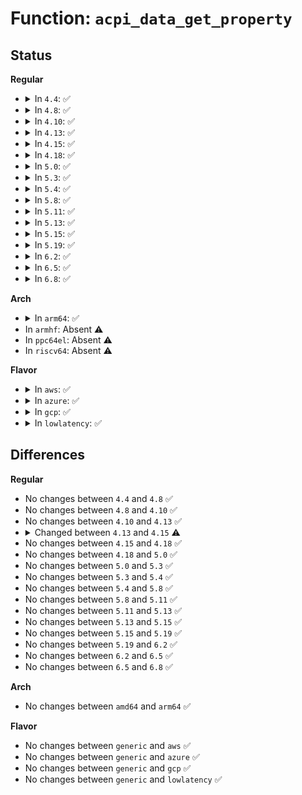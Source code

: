 # Function: <code>acpi_data_get_property</code>

## Status
<b>Regular</b>
<ul>
<li>
<details>
<summary>In <code>4.4</code>: ✅</summary>

```c
int acpi_data_get_property(struct acpi_device_data *data, const char *name, acpi_object_type type, const union acpi_object **obj);
```

**Collision:** Unique Static

**Inline:** No

**Transformation:** False

**Instances:**

```
In drivers/acpi/property.c (ffffffff8148a357)
Location: drivers/acpi/property.c:352
Inline: False
Direct callers:
  - drivers/acpi/property.c:acpi_dev_get_property
  - drivers/acpi/property.c:acpi_node_get_property_reference
  - drivers/acpi/property.c:acpi_data_prop_read
  - drivers/acpi/property.c:acpi_init_properties
  - drivers/acpi/property.c:acpi_node_prop_get
```
**Symbols:**

```
ffffffff8148a357-ffffffff8148a40c: acpi_data_get_property (STB_LOCAL)
```
</details>
</li>
<li>
<details>
<summary>In <code>4.8</code>: ✅</summary>

```c
int acpi_data_get_property(struct acpi_device_data *data, const char *name, acpi_object_type type, const union acpi_object **obj);
```

**Collision:** Unique Static

**Inline:** No

**Transformation:** False

**Instances:**

```
In drivers/acpi/property.c (ffffffff814d9128)
Location: drivers/acpi/property.c:352
Inline: False
Direct callers:
  - drivers/acpi/property.c:acpi_data_prop_read
  - drivers/acpi/property.c:acpi_node_get_property_reference
  - drivers/acpi/property.c:acpi_node_prop_get
  - drivers/acpi/property.c:acpi_dev_get_property
  - drivers/acpi/property.c:acpi_init_properties
```
**Symbols:**

```
ffffffff814d9128-ffffffff814d91dd: acpi_data_get_property (STB_LOCAL)
```
</details>
</li>
<li>
<details>
<summary>In <code>4.10</code>: ✅</summary>

```c
int acpi_data_get_property(struct acpi_device_data *data, const char *name, acpi_object_type type, const union acpi_object **obj);
```

**Collision:** Unique Static

**Inline:** No

**Transformation:** False

**Instances:**

```
In drivers/acpi/property.c (ffffffff814fb8b3)
Location: drivers/acpi/property.c:405
Inline: False
Direct callers:
  - drivers/acpi/property.c:acpi_data_prop_read
  - drivers/acpi/property.c:__acpi_node_get_property_reference
  - drivers/acpi/property.c:acpi_node_prop_get
  - drivers/acpi/property.c:acpi_dev_get_property
  - drivers/acpi/property.c:acpi_init_properties
```
**Symbols:**

```
ffffffff814fb8b3-ffffffff814fb968: acpi_data_get_property (STB_LOCAL)
```
</details>
</li>
<li>
<details>
<summary>In <code>4.13</code>: ✅</summary>

```c
int acpi_data_get_property(struct acpi_device_data *data, const char *name, acpi_object_type type, const union acpi_object **obj);
```

**Collision:** Unique Static

**Inline:** No

**Transformation:** False

**Instances:**

```
In drivers/acpi/property.c (ffffffff8150b0e0)
Location: drivers/acpi/property.c:421
Inline: False
Direct callers:
  - drivers/acpi/property.c:acpi_fwnode_property_present
  - drivers/acpi/property.c:__acpi_node_get_property_reference
  - drivers/acpi/property.c:acpi_init_properties
  - drivers/acpi/property.c:acpi_init_properties
```
**Symbols:**

```
ffffffff8150b0e0-ffffffff8150b1b2: acpi_data_get_property (STB_LOCAL)
```
</details>
</li>
<li>
<details>
<summary>In <code>4.15</code>: ✅</summary>

```c
int acpi_data_get_property(const struct acpi_device_data *data, const char *name, acpi_object_type type, const union acpi_object **obj);
```

**Collision:** Unique Static

**Inline:** No

**Transformation:** False

**Instances:**

```
In drivers/acpi/property.c (ffffffff8154db70)
Location: drivers/acpi/property.c:426
Inline: False
Direct callers:
  - drivers/acpi/property.c:acpi_fwnode_property_present
  - drivers/acpi/property.c:__acpi_node_get_property_reference
  - drivers/acpi/property.c:acpi_init_properties
  - drivers/acpi/property.c:acpi_init_properties
```
**Symbols:**

```
ffffffff8154db70-ffffffff8154dc42: acpi_data_get_property (STB_LOCAL)
```
</details>
</li>
<li>
<details>
<summary>In <code>4.18</code>: ✅</summary>

```c
int acpi_data_get_property(const struct acpi_device_data *data, const char *name, acpi_object_type type, const union acpi_object **obj);
```

**Collision:** Unique Static

**Inline:** No

**Transformation:** False

**Instances:**

```
In drivers/acpi/property.c (ffffffff81584620)
Location: drivers/acpi/property.c:426
Inline: False
Direct callers:
  - drivers/acpi/property.c:acpi_fwnode_property_present
  - drivers/acpi/property.c:acpi_data_prop_read
  - drivers/acpi/property.c:acpi_data_prop_read
  - drivers/acpi/property.c:__acpi_node_get_property_reference
  - drivers/acpi/property.c:acpi_init_properties
  - drivers/acpi/property.c:acpi_init_properties
```
**Symbols:**

```
ffffffff81584620-ffffffff815846f2: acpi_data_get_property (STB_LOCAL)
```
</details>
</li>
<li>
<details>
<summary>In <code>5.0</code>: ✅</summary>

```c
int acpi_data_get_property(const struct acpi_device_data *data, const char *name, acpi_object_type type, const union acpi_object **obj);
```

**Collision:** Unique Static

**Inline:** No

**Transformation:** False

**Instances:**

```
In drivers/acpi/property.c (ffffffff8159c790)
Location: drivers/acpi/property.c:477
Inline: False
Direct callers:
  - drivers/acpi/property.c:acpi_fwnode_property_present
  - drivers/acpi/property.c:acpi_data_prop_read
  - drivers/acpi/property.c:acpi_data_prop_read
  - drivers/acpi/property.c:__acpi_node_get_property_reference
  - drivers/acpi/property.c:acpi_init_properties
  - drivers/acpi/property.c:acpi_init_properties
```
**Symbols:**

```
ffffffff8159c790-ffffffff8159c87e: acpi_data_get_property (STB_LOCAL)
```
</details>
</li>
<li>
<details>
<summary>In <code>5.3</code>: ✅</summary>

```c
int acpi_data_get_property(const struct acpi_device_data *data, const char *name, acpi_object_type type, const union acpi_object **obj);
```

**Collision:** Unique Static

**Inline:** No

**Transformation:** False

**Instances:**

```
In drivers/acpi/property.c (ffffffff815cde00)
Location: drivers/acpi/property.c:481
Inline: False
Direct callers:
  - drivers/acpi/property.c:acpi_fwnode_property_present
  - drivers/acpi/property.c:acpi_data_prop_read
  - drivers/acpi/property.c:acpi_data_prop_read
  - drivers/acpi/property.c:__acpi_node_get_property_reference
  - drivers/acpi/property.c:acpi_init_properties
  - drivers/acpi/property.c:acpi_init_properties
```
**Symbols:**

```
ffffffff815cde00-ffffffff815cdef0: acpi_data_get_property (STB_LOCAL)
```
</details>
</li>
<li>
<details>
<summary>In <code>5.4</code>: ✅</summary>

```c
int acpi_data_get_property(const struct acpi_device_data *data, const char *name, acpi_object_type type, const union acpi_object **obj);
```

**Collision:** Unique Static

**Inline:** No

**Transformation:** False

**Instances:**

```
In drivers/acpi/property.c (ffffffff815ef080)
Location: drivers/acpi/property.c:481
Inline: False
Direct callers:
  - drivers/acpi/property.c:acpi_fwnode_property_present
  - drivers/acpi/property.c:acpi_data_prop_read
  - drivers/acpi/property.c:acpi_data_prop_read
  - drivers/acpi/property.c:__acpi_node_get_property_reference
  - drivers/acpi/property.c:acpi_init_properties
  - drivers/acpi/property.c:acpi_init_properties
```
**Symbols:**

```
ffffffff815ef080-ffffffff815ef170: acpi_data_get_property (STB_LOCAL)
```
</details>
</li>
<li>
<details>
<summary>In <code>5.8</code>: ✅</summary>

```c
int acpi_data_get_property(const struct acpi_device_data *data, const char *name, acpi_object_type type, const union acpi_object **obj);
```

**Collision:** Unique Static

**Inline:** No

**Transformation:** False

**Instances:**

```
In drivers/acpi/property.c (ffffffff8169b2c0)
Location: drivers/acpi/property.c:481
Inline: False
Direct callers:
  - drivers/acpi/property.c:acpi_fwnode_property_present
  - drivers/acpi/property.c:acpi_data_prop_read
  - drivers/acpi/property.c:acpi_data_prop_read
  - drivers/acpi/property.c:__acpi_node_get_property_reference
  - drivers/acpi/property.c:acpi_init_properties
  - drivers/acpi/property.c:acpi_init_properties
```
**Symbols:**

```
ffffffff8169b2c0-ffffffff8169b3b0: acpi_data_get_property (STB_LOCAL)
```
</details>
</li>
<li>
<details>
<summary>In <code>5.11</code>: ✅</summary>

```c
int acpi_data_get_property(const struct acpi_device_data *data, const char *name, acpi_object_type type, const union acpi_object **obj);
```

**Collision:** Unique Static

**Inline:** No

**Transformation:** False

**Instances:**

```
In drivers/acpi/property.c (ffffffff816b8100)
Location: drivers/acpi/property.c:484
Inline: False
Direct callers:
  - drivers/acpi/property.c:acpi_fwnode_property_present
  - drivers/acpi/property.c:acpi_data_prop_read
  - drivers/acpi/property.c:acpi_data_prop_read
  - drivers/acpi/property.c:__acpi_node_get_property_reference
  - drivers/acpi/property.c:acpi_init_properties
  - drivers/acpi/property.c:acpi_init_properties
```
**Symbols:**

```
ffffffff816b8100-ffffffff816b81f0: acpi_data_get_property (STB_LOCAL)
```
</details>
</li>
<li>
<details>
<summary>In <code>5.13</code>: ✅</summary>

```c
int acpi_data_get_property(const struct acpi_device_data *data, const char *name, acpi_object_type type, const union acpi_object **obj);
```

**Collision:** Unique Static

**Inline:** No

**Transformation:** False

**Instances:**

```
In drivers/acpi/property.c (ffffffff8169a0a0)
Location: drivers/acpi/property.c:484
Inline: False
Direct callers:
  - drivers/acpi/property.c:acpi_fwnode_property_present
  - drivers/acpi/property.c:acpi_data_prop_read
  - drivers/acpi/property.c:acpi_data_prop_read
  - drivers/acpi/property.c:acpi_data_prop_read
  - drivers/acpi/property.c:acpi_data_prop_read
  - drivers/acpi/property.c:__acpi_node_get_property_reference
  - drivers/acpi/property.c:acpi_init_properties
  - drivers/acpi/property.c:acpi_init_properties
```
**Symbols:**

```
ffffffff8169a0a0-ffffffff8169a190: acpi_data_get_property (STB_LOCAL)
```
</details>
</li>
<li>
<details>
<summary>In <code>5.15</code>: ✅</summary>

```c
int acpi_data_get_property(const struct acpi_device_data *data, const char *name, acpi_object_type type, const union acpi_object **obj);
```

**Collision:** Unique Static

**Inline:** No

**Transformation:** False

**Instances:**

```
In drivers/acpi/property.c (ffffffff8170ffa0)
Location: drivers/acpi/property.c:484
Inline: False
Direct callers:
  - drivers/acpi/property.c:acpi_fwnode_property_present
  - drivers/acpi/property.c:acpi_data_prop_read
  - drivers/acpi/property.c:acpi_data_prop_read
  - drivers/acpi/property.c:acpi_data_prop_read
  - drivers/acpi/property.c:acpi_data_prop_read
  - drivers/acpi/property.c:__acpi_node_get_property_reference
  - drivers/acpi/property.c:acpi_init_properties
  - drivers/acpi/property.c:acpi_init_properties
```
**Symbols:**

```
ffffffff8170ffa0-ffffffff81710090: acpi_data_get_property (STB_LOCAL)
```
</details>
</li>
<li>
<details>
<summary>In <code>5.19</code>: ✅</summary>

```c
int acpi_data_get_property(const struct acpi_device_data *data, const char *name, acpi_object_type type, const union acpi_object **obj);
```

**Collision:** Unique Static

**Inline:** No

**Transformation:** False

**Instances:**

```
In drivers/acpi/property.c (ffffffff8183ead0)
Location: drivers/acpi/property.c:490
Inline: False
Direct callers:
  - drivers/acpi/property.c:acpi_fwnode_property_present
  - drivers/acpi/property.c:acpi_fwnode_property_present
  - drivers/acpi/property.c:acpi_data_prop_read
  - drivers/acpi/property.c:acpi_data_prop_read
  - drivers/acpi/property.c:acpi_data_prop_read
  - drivers/acpi/property.c:acpi_data_prop_read
  - drivers/acpi/property.c:__acpi_node_get_property_reference
  - drivers/acpi/property.c:acpi_init_properties
  - drivers/acpi/property.c:acpi_init_properties
```
**Symbols:**

```
ffffffff8183ead0-ffffffff8183ebd4: acpi_data_get_property (STB_LOCAL)
```
</details>
</li>
<li>
<details>
<summary>In <code>6.2</code>: ✅</summary>

```c
int acpi_data_get_property(const struct acpi_device_data *data, const char *name, acpi_object_type type, const union acpi_object **obj);
```

**Collision:** Unique Static

**Inline:** No

**Transformation:** False

**Instances:**

```
In drivers/acpi/property.c (ffffffff819748e0)
Location: drivers/acpi/property.c:649
Inline: False
Direct callers:
  - drivers/acpi/property.c:acpi_fwnode_property_present
  - drivers/acpi/property.c:acpi_fwnode_property_present
  - drivers/acpi/property.c:acpi_data_prop_read
  - drivers/acpi/property.c:acpi_data_prop_read
  - drivers/acpi/property.c:acpi_data_prop_read
  - drivers/acpi/property.c:acpi_data_prop_read
  - drivers/acpi/property.c:acpi_data_prop_read
  - drivers/acpi/property.c:__acpi_node_get_property_reference
  - drivers/acpi/property.c:acpi_init_properties
  - drivers/acpi/property.c:acpi_init_properties
```
**Symbols:**

```
ffffffff819748e0-ffffffff819749e4: acpi_data_get_property (STB_LOCAL)
```
</details>
</li>
<li>
<details>
<summary>In <code>6.5</code>: ✅</summary>

```c
int acpi_data_get_property(const struct acpi_device_data *data, const char *name, acpi_object_type type, const union acpi_object **obj);
```

**Collision:** Unique Static

**Inline:** No

**Transformation:** False

**Instances:**

```
In drivers/acpi/property.c (ffffffff819bb100)
Location: drivers/acpi/property.c:649
Inline: False
Direct callers:
  - drivers/acpi/property.c:acpi_fwnode_property_present
  - drivers/acpi/property.c:acpi_fwnode_property_present
  - drivers/acpi/property.c:acpi_data_prop_read
  - drivers/acpi/property.c:acpi_data_prop_read
  - drivers/acpi/property.c:acpi_data_prop_read
  - drivers/acpi/property.c:acpi_data_prop_read
  - drivers/acpi/property.c:acpi_data_prop_read
  - drivers/acpi/property.c:__acpi_node_get_property_reference
  - drivers/acpi/property.c:acpi_init_properties
  - drivers/acpi/property.c:acpi_init_properties
```
**Symbols:**

```
ffffffff819bb100-ffffffff819bb204: acpi_data_get_property (STB_LOCAL)
```
</details>
</li>
<li>
<details>
<summary>In <code>6.8</code>: ✅</summary>

```c
int acpi_data_get_property(const struct acpi_device_data *data, const char *name, acpi_object_type type, const union acpi_object **obj);
```

**Collision:** Unique Static

**Inline:** No

**Transformation:** False

**Instances:**

```
In drivers/acpi/property.c (ffffffff81a05930)
Location: drivers/acpi/property.c:653
Inline: False
Direct callers:
  - drivers/acpi/property.c:acpi_fwnode_property_present
  - drivers/acpi/property.c:acpi_fwnode_property_present
  - drivers/acpi/property.c:acpi_data_prop_read
  - drivers/acpi/property.c:acpi_data_prop_read
  - drivers/acpi/property.c:acpi_data_prop_read
  - drivers/acpi/property.c:acpi_data_prop_read
  - drivers/acpi/property.c:acpi_data_prop_read
  - drivers/acpi/property.c:__acpi_node_get_property_reference
  - drivers/acpi/property.c:acpi_init_properties
  - drivers/acpi/property.c:acpi_init_properties
```
**Symbols:**

```
ffffffff81a05930-ffffffff81a05a34: acpi_data_get_property (STB_LOCAL)
```
</details>
</li>
</ul>
<b>Arch</b>
<ul>
<li>
<details>
<summary>In <code>arm64</code>: ✅</summary>

```c
int acpi_data_get_property(const struct acpi_device_data *data, const char *name, acpi_object_type type, const union acpi_object **obj);
```

**Collision:** Unique Static

**Inline:** No

**Transformation:** False

**Instances:**

```
In drivers/acpi/property.c (ffff800010779950)
Location: drivers/acpi/property.c:481
Inline: False
Direct callers:
  - drivers/acpi/property.c:acpi_fwnode_property_present
  - drivers/acpi/property.c:acpi_data_prop_read
  - drivers/acpi/property.c:acpi_data_prop_read
  - drivers/acpi/property.c:__acpi_node_get_property_reference
  - drivers/acpi/property.c:acpi_init_properties
  - drivers/acpi/property.c:acpi_init_properties
```
**Symbols:**

```
ffff800010779950-ffff800010779a8c: acpi_data_get_property (STB_LOCAL)
```
</details>
</li>
<li>
In <code>armhf</code>: Absent ⚠️
</li>
<li>
In <code>ppc64el</code>: Absent ⚠️
</li>
<li>
In <code>riscv64</code>: Absent ⚠️
</li>
</ul>
<b>Flavor</b>
<ul>
<li>
<details>
<summary>In <code>aws</code>: ✅</summary>

```c
int acpi_data_get_property(const struct acpi_device_data *data, const char *name, acpi_object_type type, const union acpi_object **obj);
```

**Collision:** Unique Static

**Inline:** No

**Transformation:** False

**Instances:**

```
In drivers/acpi/property.c (ffffffff815ddd10)
Location: drivers/acpi/property.c:481
Inline: False
Direct callers:
  - drivers/acpi/property.c:acpi_fwnode_property_present
  - drivers/acpi/property.c:acpi_data_prop_read
  - drivers/acpi/property.c:acpi_data_prop_read
  - drivers/acpi/property.c:__acpi_node_get_property_reference
  - drivers/acpi/property.c:acpi_init_properties
  - drivers/acpi/property.c:acpi_init_properties
```
**Symbols:**

```
ffffffff815ddd10-ffffffff815dde00: acpi_data_get_property (STB_LOCAL)
```
</details>
</li>
<li>
<details>
<summary>In <code>azure</code>: ✅</summary>

```c
int acpi_data_get_property(const struct acpi_device_data *data, const char *name, acpi_object_type type, const union acpi_object **obj);
```

**Collision:** Unique Static

**Inline:** No

**Transformation:** False

**Instances:**

```
In drivers/acpi/property.c (ffffffff815c9350)
Location: drivers/acpi/property.c:481
Inline: False
Direct callers:
  - drivers/acpi/property.c:acpi_fwnode_property_present
  - drivers/acpi/property.c:acpi_data_prop_read
  - drivers/acpi/property.c:acpi_data_prop_read
  - drivers/acpi/property.c:__acpi_node_get_property_reference
  - drivers/acpi/property.c:acpi_init_properties
  - drivers/acpi/property.c:acpi_init_properties
```
**Symbols:**

```
ffffffff815c9350-ffffffff815c9440: acpi_data_get_property (STB_LOCAL)
```
</details>
</li>
<li>
<details>
<summary>In <code>gcp</code>: ✅</summary>

```c
int acpi_data_get_property(const struct acpi_device_data *data, const char *name, acpi_object_type type, const union acpi_object **obj);
```

**Collision:** Unique Static

**Inline:** No

**Transformation:** False

**Instances:**

```
In drivers/acpi/property.c (ffffffff815e3360)
Location: drivers/acpi/property.c:481
Inline: False
Direct callers:
  - drivers/acpi/property.c:acpi_fwnode_property_present
  - drivers/acpi/property.c:acpi_data_prop_read
  - drivers/acpi/property.c:acpi_data_prop_read
  - drivers/acpi/property.c:__acpi_node_get_property_reference
  - drivers/acpi/property.c:acpi_init_properties
  - drivers/acpi/property.c:acpi_init_properties
```
**Symbols:**

```
ffffffff815e3360-ffffffff815e3450: acpi_data_get_property (STB_LOCAL)
```
</details>
</li>
<li>
<details>
<summary>In <code>lowlatency</code>: ✅</summary>

```c
int acpi_data_get_property(const struct acpi_device_data *data, const char *name, acpi_object_type type, const union acpi_object **obj);
```

**Collision:** Unique Static

**Inline:** No

**Transformation:** False

**Instances:**

```
In drivers/acpi/property.c (ffffffff815fd220)
Location: drivers/acpi/property.c:481
Inline: False
Direct callers:
  - drivers/acpi/property.c:acpi_fwnode_property_present
  - drivers/acpi/property.c:acpi_data_prop_read
  - drivers/acpi/property.c:acpi_data_prop_read
  - drivers/acpi/property.c:__acpi_node_get_property_reference
  - drivers/acpi/property.c:acpi_init_properties
  - drivers/acpi/property.c:acpi_init_properties
```
**Symbols:**

```
ffffffff815fd220-ffffffff815fd310: acpi_data_get_property (STB_LOCAL)
```
</details>
</li>
</ul>

## Differences
<b>Regular</b>
<ul>
<li>
No changes between <code>4.4</code> and <code>4.8</code> ✅
</li>
<li>
No changes between <code>4.8</code> and <code>4.10</code> ✅
</li>
<li>
No changes between <code>4.10</code> and <code>4.13</code> ✅
</li>
<li>
<details>
<summary>Changed between <code>4.13</code> and <code>4.15</code> ⚠️</summary>
<ul>
<li>
<b>Param type changed. </b>
<code>struct acpi_device_data *data</code> ➡️ <code>const struct acpi_device_data *data</code>
</li>
</ul>
</details>
</li>
<li>
No changes between <code>4.15</code> and <code>4.18</code> ✅
</li>
<li>
No changes between <code>4.18</code> and <code>5.0</code> ✅
</li>
<li>
No changes between <code>5.0</code> and <code>5.3</code> ✅
</li>
<li>
No changes between <code>5.3</code> and <code>5.4</code> ✅
</li>
<li>
No changes between <code>5.4</code> and <code>5.8</code> ✅
</li>
<li>
No changes between <code>5.8</code> and <code>5.11</code> ✅
</li>
<li>
No changes between <code>5.11</code> and <code>5.13</code> ✅
</li>
<li>
No changes between <code>5.13</code> and <code>5.15</code> ✅
</li>
<li>
No changes between <code>5.15</code> and <code>5.19</code> ✅
</li>
<li>
No changes between <code>5.19</code> and <code>6.2</code> ✅
</li>
<li>
No changes between <code>6.2</code> and <code>6.5</code> ✅
</li>
<li>
No changes between <code>6.5</code> and <code>6.8</code> ✅
</li>
</ul>
<b>Arch</b>
<ul>
<li>
No changes between <code>amd64</code> and <code>arm64</code> ✅
</li>
</ul>
<b>Flavor</b>
<ul>
<li>
No changes between <code>generic</code> and <code>aws</code> ✅
</li>
<li>
No changes between <code>generic</code> and <code>azure</code> ✅
</li>
<li>
No changes between <code>generic</code> and <code>gcp</code> ✅
</li>
<li>
No changes between <code>generic</code> and <code>lowlatency</code> ✅
</li>
</ul>
